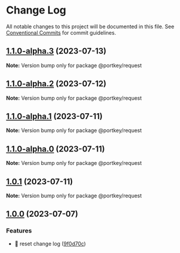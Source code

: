 # Change Log

All notable changes to this project will be documented in this file.
See [Conventional Commits](https://conventionalcommits.org) for commit guidelines.

## [1.1.0-alpha.3](https://github.com/Portkey-Wallet/portkey-web/compare/v1.1.0-alpha.2...v1.1.0-alpha.3) (2023-07-13)

**Note:** Version bump only for package @portkey/request

## [1.1.0-alpha.2](https://github.com/Portkey-Wallet/portkey-web/compare/v1.1.0-alpha.1...v1.1.0-alpha.2) (2023-07-12)

**Note:** Version bump only for package @portkey/request

## [1.1.0-alpha.1](https://github.com/Portkey-Wallet/portkey-web/compare/v1.1.0-alpha.0...v1.1.0-alpha.1) (2023-07-11)

**Note:** Version bump only for package @portkey/request

## [1.1.0-alpha.0](https://github.com/Portkey-Wallet/portkey-web/compare/v1.0.1...v1.1.0-alpha.0) (2023-07-11)

**Note:** Version bump only for package @portkey/request

## [1.0.1](https://github.com/Portkey-Wallet/portkey-web/compare/v1.0.0...v1.0.1) (2023-07-11)

**Note:** Version bump only for package @portkey/request

## [1.0.0](https://github.com/Portkey-Wallet/portkey-web/compare/v1.0.0-alpha.8...v1.0.0) (2023-07-07)

### Features

- 🎸 reset change log ([9f0d70c](https://github.com/Portkey-Wallet/portkey-web/commit/9f0d70c297198c8c516178235e59614f40544003))
